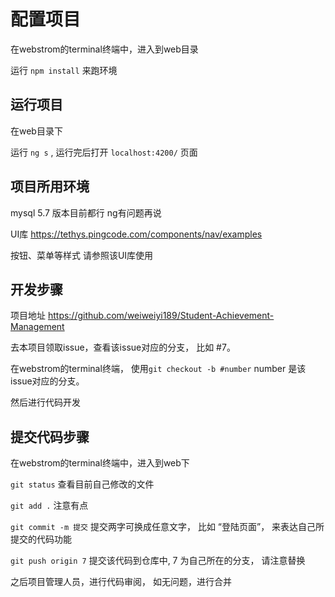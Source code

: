 # 配置项目

在webstrom的terminal终端中，进入到web目录

运行 `npm install` 来跑环境

## 运行项目

在web目录下

运行 `ng s` , 运行完后打开 `localhost:4200/` 页面

## 项目所用环境


mysql 5.7  版本目前都行  ng有问题再说


UI库 https://tethys.pingcode.com/components/nav/examples

按钮、菜单等样式 请参照该UI库使用

## 开发步骤

项目地址 https://github.com/weiweiyi189/Student-Achievement-Management 

去本项目领取issue，查看该issue对应的分支， 比如 #7。

在webstrom的terminal终端， 使用`git checkout -b #number` number 是该issue对应的分支。

然后进行代码开发

## 提交代码步骤

在webstrom的terminal终端中，进入到web下

`git status` 查看目前自己修改的文件

`git add .` 注意有点 

`git commit -m 提交`  提交两字可换成任意文字， 比如 “登陆页面”， 来表达自己所提交的代码功能

`git push origin 7` 提交该代码到仓库中, 7 为自己所在的分支， 请注意替换

之后项目管理人员，进行代码审阅， 如无问题，进行合并
